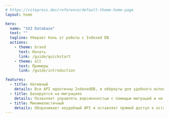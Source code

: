 ```yaml
---
# https://vitepress.dev/reference/default-theme-home-page
layout: home

hero:
  name: "SX3 Database"
  text: ""
  tagline: Убирает боль от работы с Indexed DB
  actions:
    - theme: brand
      text: Начать
      link: /guide/quickstart
    - theme: alt
      text: Примеры
      link: /guide/introduction

features:
  - title: Нативный
    details: Все API идентичны IndexedDB, и обёрнуты для удобного использования
  - title: Базируется на миграциях
    details: Позволяет управлять версионностью с помощью миграций и не писать тонны неструктурированного кода
  - title: Минималистичный
    details: Оборачивает неудобный API и оставляет прямой доступ к остальным
---
```


